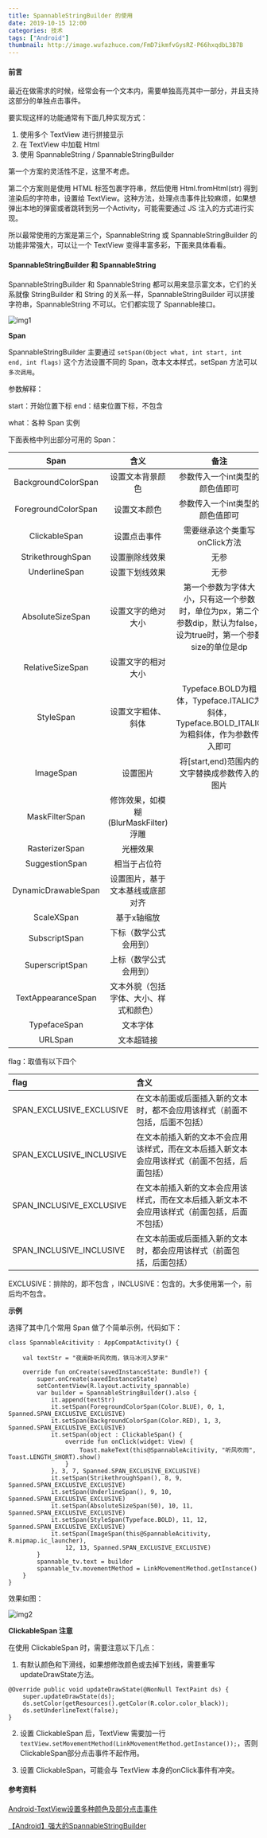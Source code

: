 ```yaml
---
title: SpannableStringBuilder 的使用
date: 2019-10-15 12:00
categories: 技术
tags: ["Android"]
thumbnail: http://image.wufazhuce.com/FmD7ikmfvGysRZ-P66hxqdbL3B7B
---
```


#### 前言

最近在做需求的时候，经常会有一个文本内，需要单独高亮其中一部分，并且支持这部分的单独点击事件。

要实现这样的功能通常有下面几种实现方式：

1. 使用多个 TextView 进行拼接显示
2. 在 TextView 中加载 Html
3. 使用 SpannableString / SpannableStringBuilder

第一个方案的灵活性不足，这里不考虑。

第二个方案则是使用 HTML 标签包裹字符串，然后使用 Html.fromHtml(str) 得到渲染后的字符串，设置给 TextView。这种方法，处理点击事件比较麻烦，如果想弹出本地的弹窗或者跳转到另一个Activity，可能需要通过 JS 注入的方式进行实现。

所以最常使用的方案是第三个，SpannableString 或 SpannableStringBuilder 的功能非常强大，可以让一个 TextView 变得丰富多彩，下面来具体看看。

#### SpannableStringBuilder 和 SpannableString


SpannableStringBuilder 和 SpannableString 都可以用来显示富文本，它们的关系就像 StringBuilder 和 String 的关系一样，SpannableStringBuilder 可以拼接字符串，SpannableString 不可以。它们都实现了 Spannable接口。

![img1](https://i.loli.net/2019/10/15/9IoCVQvbYZhXrRD.png)

**Span**

SpannableStringBuilder 主要通过 `setSpan(Object what, int start, int end, int flags)` 这个方法设置不同的 Span，改本文本样式，setSpan 方法可以`多次调用`。

参数解释：

start：开始位置下标
end：结束位置下标，不包含

what：各种 Span 实例

下面表格中列出部分可用的 Span：

| Span      |     含义 |   备注   |
| :--------: | :--------:| :------: |
| BackgroundColorSpan    |   设置文本背景颜色 |  参数传入一个int类型的颜色值即可  |
| ForegroundColorSpan    |   设置文本颜色 |  参数传入一个int类型的颜色值即可  |
| ClickableSpan    |   设置点击事件 |  需要继承这个类重写onClick方法  |
| StrikethroughSpan    |   设置删除线效果 |  无参  |
| UnderlineSpan    |   设置下划线效果 |  无参  |
| AbsoluteSizeSpan    |   设置文字的绝对大小 |  第一个参数为字体大小，只有这一个参数时，单位为px，第二个参数dip，默认为false，设为true时，第一个参数size的单位是dp  |
| RelativeSizeSpan    |   设置文字的相对大小 |    |
| StyleSpan    |   设置文字粗体、斜体 |  Typeface.BOLD为粗体，Typeface.ITALIC为斜体， Typeface.BOLD_ITALIC为粗斜体，作为参数传入即可 |
| ImageSpan    |   设置图片 |  将[start,end)范围内的文字替换成参数传入的图片  |
| MaskFilterSpan  | 修饰效果，如模糊(BlurMaskFilter)浮雕 |  |
| RasterizerSpan  | 光栅效果 |  |
| SuggestionSpan  | 相当于占位符 |  |
| DynamicDrawableSpan  | 设置图片，基于文本基线或底部对齐 |  |
| ScaleXSpan | 基于x轴缩放 ||
| SubscriptSpan | 下标（数学公式会用到） ||
| SuperscriptSpan | 上标（数学公式会用到） ||
| TextAppearanceSpan | 文本外貌（包括字体、大小、样式和颜色） ||
| TypefaceSpan | 文本字体 ||
| URLSpan | 文本超链接||

flag：取值有以下四个

| flag      |     含义 |
| :-------- | :--------|
| SPAN_EXCLUSIVE_EXCLUSIVE    |  在文本前面或后面插入新的文本时，都不会应用该样式（前面不包括，后面不包括） |
| SPAN_EXCLUSIVE_INCLUSIVE | 在文本前插入新的文本不会应用该样式，而在文本后插入新文本会应用该样式（前面不包括，后面包括） |
| SPAN_INCLUSIVE_EXCLUSIVE | 在文本前插入新的文本会应用该样式，而在文本后插入新文本不会应用该样式（前面包括，后面不包括） |
| SPAN_INCLUSIVE_INCLUSIVE | 在文本前面或后面插入新的文本时，都会应用该样式（前面包括，后面包括） |

EXCLUSIVE：排除的，即不包含 ，INCLUSIVE：包含的。大多使用第一个，前后均不包含。

**示例**

选择了其中几个常用 Span 做了个简单示例，代码如下：

```
class SpannableAcitivity : AppCompatActivity() {

    val textStr = "夜阑卧听风吹雨，铁马冰河入梦来"

    override fun onCreate(savedInstanceState: Bundle?) {
        super.onCreate(savedInstanceState)
        setContentView(R.layout.activity_spannable)
        var builder = SpannableStringBuilder().also {
            it.append(textStr)
            it.setSpan(ForegroundColorSpan(Color.BLUE), 0, 1, Spanned.SPAN_EXCLUSIVE_EXCLUSIVE)
            it.setSpan(BackgroundColorSpan(Color.RED), 1, 3, Spanned.SPAN_EXCLUSIVE_EXCLUSIVE)
            it.setSpan(object : ClickableSpan() {
                override fun onClick(widget: View) {
                    Toast.makeText(this@SpannableAcitivity, "听风吹雨", Toast.LENGTH_SHORT).show()
                }
            }, 3, 7, Spanned.SPAN_EXCLUSIVE_EXCLUSIVE)
            it.setSpan(StrikethroughSpan(), 8, 9, Spanned.SPAN_EXCLUSIVE_EXCLUSIVE)
            it.setSpan(UnderlineSpan(), 9, 10, Spanned.SPAN_EXCLUSIVE_EXCLUSIVE)
            it.setSpan(AbsoluteSizeSpan(50), 10, 11, Spanned.SPAN_EXCLUSIVE_EXCLUSIVE)
            it.setSpan(StyleSpan(Typeface.BOLD), 11, 12, Spanned.SPAN_EXCLUSIVE_EXCLUSIVE)
            it.setSpan(ImageSpan(this@SpannableAcitivity, R.mipmap.ic_launcher),
                12, 13, Spanned.SPAN_EXCLUSIVE_EXCLUSIVE)
        }
        spannable_tv.text = builder
        spannable_tv.movementMethod = LinkMovementMethod.getInstance()
    }
}
```

效果如图：

![img2](https://i.loli.net/2019/10/15/nWfrHUcSgwVQ6kL.png)

**ClickableSpan 注意**

在使用 ClickableSpan 时，需要注意以下几点：

1. 有默认颜色和下滑线，如果想修改颜色或去掉下划线，需要重写 updateDrawState方法。

```
@Override public void updateDrawState(@NonNull TextPaint ds) {
    super.updateDrawState(ds);
    ds.setColor(getResources().getColor(R.color.color_black));
    ds.setUnderlineText(false);
}
```

2. 设置 ClickableSpan 后，TextView 需要加一行`textView.setMovementMethod(LinkMovementMethod.getInstance());`，否则ClickableSpan部分点击事件不起作用。

3. 设置 ClickableSpan，可能会与 TextView 本身的onClick事件有冲突。

#### 参考资料

[Android-TextView设置多种颜色及部分点击事件](https://blog.csdn.net/qq_33703877/article/details/77461280)

[【Android】强大的SpannableStringBuilder](https://www.jianshu.com/p/f004300c6920)
